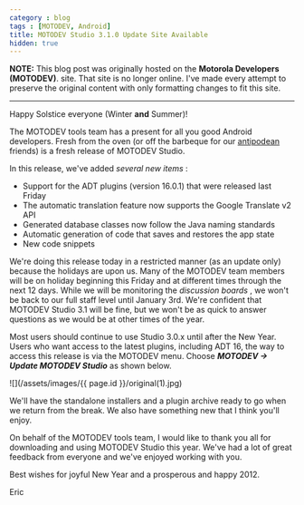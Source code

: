 ```yaml
---
category : blog
tags : [MOTODEV, Android]
title: MOTODEV Studio 3.1.0 Update Site Available
hidden: true
---
```

**NOTE:** This blog post was originally hosted on the **Motorola Developers (MOTODEV)**. site. That site is no longer online. I've made every attempt to preserve the original content with only formatting changes to fit this site.

---

Happy Solstice everyone (Winter **and** Summer)!

The MOTODEV tools team has a present for all you good Android
developers. Fresh from the oven (or off the barbeque for our
[antipodean](http://en.wikipedia.org/wiki/Antipodes) friends) is a fresh
release of MOTODEV Studio.

In this release, we've added *several new items* :

-   Support for the ADT plugins (version 16.0.1) that were released last
    Friday
-   The automatic translation feature now supports the Google Translate
    v2 API
-   Generated database classes now follow the Java naming standards
-   Automatic generation of code that saves and restores the app state
-   New code snippets

We're doing this release today in a restricted manner (as an update
only) because the holidays are upon us. Many of the MOTODEV team members
will be on holiday beginning this Friday and at different times through
the next 12 days. While we will be monitoring the *discussion boards* ,
we won't be back to our full staff level until January 3rd. We're
confident that MOTODEV Studio 3.1 will be fine, but we won't be as quick
to answer questions as we would be at other times of the year.

Most users should continue to use Studio 3.0.x until after the New Year.
Users who want access to the latest plugins, including ADT 16, the way
to access this release is via the MOTODEV menu. Choose ***MOTODEV -&gt;
Update MOTODEV Studio*** as shown below.

![](/assets/images/{{ page.id }}/original(1).jpg)

We'll have the standalone installers and a plugin archive ready to go
when we return from the break. We also have something new that I think
you'll enjoy.

On behalf of the MOTODEV tools team, I would like to thank you all for
downloading and using MOTODEV Studio this year. We've had a lot of great
feedback from everyone and we've enjoyed working with you.

Best wishes for joyful New Year and a prosperous and happy 2012.

Eric
